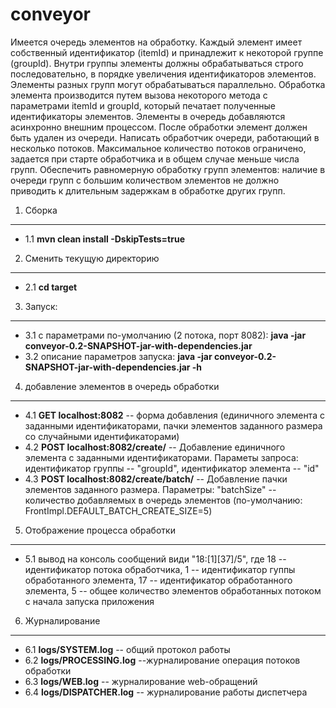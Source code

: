 conveyor
========

Имеется очередь элементов на обработку. Каждый элемент имеет собственный идентификатор (itemId) и принадлежит к некоторой группе (groupId). Внутри группы элементы должны обрабатываться строго последовательно, в порядке увеличения идентификаторов элементов. Элементы разных групп могут обрабатываться параллельно. Обработка элемента производится путем вызова некоторого метода с параметрами itemId и groupId, который печатает полученные идентификаторы элементов. Элементы в очередь добавляются асинхронно внешним процессом. После обработки элемент должен быть удален из очереди. 
Написать обработчик очереди, работающий в несколько потоков. Максимальное количество потоков ограничено, задается при старте обработчика и в общем случае меньше числа групп. Обеспечить равномерную обработку групп элементов: наличие в очереди групп с большим количеством элементов не должно приводить к длительным задержкам в обработке других групп.


1. Сборка
--------------
- 1.1 **mvn clean install -DskipTests=true**


2. Сменить текущую директорию
--------------
- 2.1 **cd target**


3. Запуск:
--------------
- 3.1 с параметрами по-умолчанию (2 потока, порт 8082): **java -jar conveyor-0.2-SNAPSHOT-jar-with-dependencies.jar**
- 3.2 описание параметров запуска: **java -jar conveyor-0.2-SNAPSHOT-jar-with-dependencies.jar -h**

	
4. добавление элементов в очередь обработки
--------------
- 4.1 **GET  localhost:8082** -- форма добавления (единичного элемента с заданными идентификаторами, пачки элементов заданного размера со случайными идентификаторами)
- 4.2 **POST localhost:8082/create/** -- Добавление единичного элемента с заданными идентификаторами. Параметы запроса: идентификатор группы -- "groupId", идентификатор элемента -- "id"
- 4.3 **POST localhost:8082/create/batch/** -- Добавление пачки элементов заданного размера. Параметры: "batchSize" -- количество добавляемых в очередь элементов (по-умолчанию: FrontImpl.DEFAULT_BATCH_CREATE_SIZE=5)

5. Отображение процесса обработки
--------------
- 5.1 вывод на консоль сообщений види "18:[1][37]/5", где 18 -- идентификатор потока обработчика, 1 -- идентификатор гуппы обработанного элемента, 17 -- идентификатор обработанного элемента, 5 -- общее количество элементов обработанных потоком с начала запуска приложения

6. Журналирование
--------------
- 6.1 **logs/SYSTEM.log** -- общий протокол работы
- 6.2 **logs/PROCESSING.log** --журналирование операция потоков обработки
- 6.3 **logs/WEB.log** -- журналирование web-обращений
- 6.4 **logs/DISPATCHER.log** -- журналирование работы диспетчера
